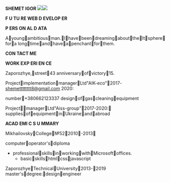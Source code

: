 ﻿**SHEMET IGOR ![](Aspose.Words.378173ec-92ac-43ef-9749-c5e2e4bb3232.001.png)![](Aspose.Words.378173ec-92ac-43ef-9749-c5e2e4bb3232.002.png)**

**F U TU RE  WEB  D EVELOP ER**

**P ERS ON AL  D ATA**

Ayoungambitiousman.IhavebeendreamingabouttheItspherefora longtimeandhaveapenchantforthem.

**CON TACT  ME**

**WORK  EXP ERI EN CE**

Zaporozhye,street43 anniversaryofvictory15.

ProjectimplementationmanagerLtd"AIK-eco"2017- shemetttttttt8@gmail.com 2020:

number+380662123337 designofgascleaningequipment

ProjectmanagerLtd"Aiss-group"2017-2020: suppliesofequipmentinUkraineandabroad

**ACAD EMI C  S U MMARY** 

MikhailovskyCollege№522010-2013

computeroperator'sdiploma

- professionalskillsinworkingwithMicrosoftoffices.
  - basicskillshtmlcssjavascript

ZaporozhyeTechnicalUniversity2013-2019
master'sdegree:designengineer

